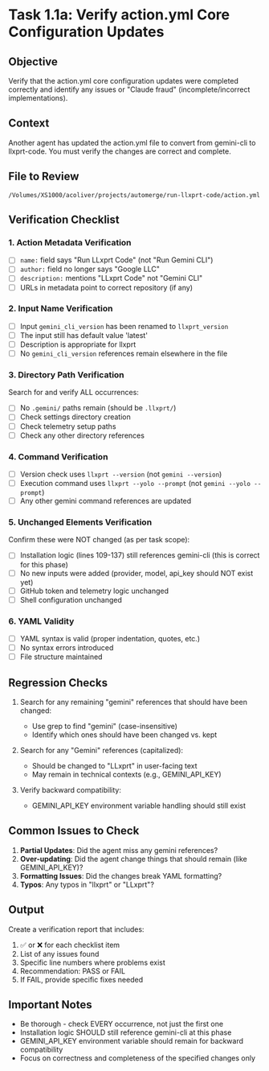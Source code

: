 # Task 1.1a: Verify action.yml Core Configuration Updates

## Objective
Verify that the action.yml core configuration updates were completed correctly and identify any issues or "Claude fraud" (incomplete/incorrect implementations).

## Context
Another agent has updated the action.yml file to convert from gemini-cli to llxprt-code. You must verify the changes are correct and complete.

## File to Review
`/Volumes/XS1000/acoliver/projects/automerge/run-llxprt-code/action.yml`

## Verification Checklist

### 1. Action Metadata Verification
- [ ] `name:` field says "Run LLxprt Code" (not "Run Gemini CLI")
- [ ] `author:` field no longer says "Google LLC"
- [ ] `description:` mentions "LLxprt Code" not "Gemini CLI"
- [ ] URLs in metadata point to correct repository (if any)

### 2. Input Name Verification
- [ ] Input `gemini_cli_version` has been renamed to `llxprt_version`
- [ ] The input still has default value 'latest'
- [ ] Description is appropriate for llxprt
- [ ] No `gemini_cli_version` references remain elsewhere in the file

### 3. Directory Path Verification
Search for and verify ALL occurrences:
- [ ] No `.gemini/` paths remain (should be `.llxprt/`)
- [ ] Check settings directory creation
- [ ] Check telemetry setup paths
- [ ] Check any other directory references

### 4. Command Verification
- [ ] Version check uses `llxprt --version` (not `gemini --version`)
- [ ] Execution command uses `llxprt --yolo --prompt` (not `gemini --yolo --prompt`)
- [ ] Any other gemini command references are updated

### 5. Unchanged Elements Verification
Confirm these were NOT changed (as per task scope):
- [ ] Installation logic (lines 109-137) still references gemini-cli (this is correct for this phase)
- [ ] No new inputs were added (provider, model, api_key should NOT exist yet)
- [ ] GitHub token and telemetry logic unchanged
- [ ] Shell configuration unchanged

### 6. YAML Validity
- [ ] YAML syntax is valid (proper indentation, quotes, etc.)
- [ ] No syntax errors introduced
- [ ] File structure maintained

## Regression Checks

1. Search for any remaining "gemini" references that should have been changed:
   - Use grep to find "gemini" (case-insensitive)
   - Identify which ones should have been changed vs. kept

2. Search for any "Gemini" references (capitalized):
   - Should be changed to "LLxprt" in user-facing text
   - May remain in technical contexts (e.g., GEMINI_API_KEY)

3. Verify backward compatibility:
   - GEMINI_API_KEY environment variable handling should still exist

## Common Issues to Check

1. **Partial Updates**: Did the agent miss any gemini references?
2. **Over-updating**: Did the agent change things that should remain (like GEMINI_API_KEY)?
3. **Formatting Issues**: Did the changes break YAML formatting?
4. **Typos**: Any typos in "llxprt" or "LLxprt"?

## Output

Create a verification report that includes:
1. ✅ or ❌ for each checklist item
2. List of any issues found
3. Specific line numbers where problems exist
4. Recommendation: PASS or FAIL
5. If FAIL, provide specific fixes needed

## Important Notes
- Be thorough - check EVERY occurrence, not just the first one
- Installation logic SHOULD still reference gemini-cli at this phase
- GEMINI_API_KEY environment variable should remain for backward compatibility
- Focus on correctness and completeness of the specified changes only